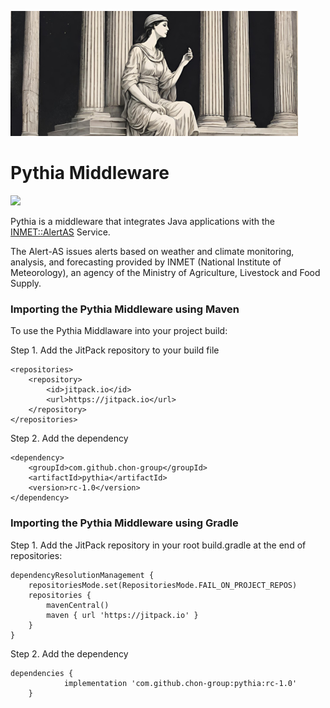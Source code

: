 ![](src/main/resources/pythia.png)

# Pythia Middleware


[![](https://jitpack.io/v/chon-group/pythia.svg)](https://jitpack.io/#chon-group/pythia)


Pythia is a middleware that integrates Java applications with the [INMET::AlertAS](https://alertas2.inmet.gov.br/) Service.

The Alert-AS issues alerts based on weather and climate monitoring, analysis, and forecasting provided by INMET (National Institute of Meteorology), an agency of the Ministry of Agriculture, Livestock and Food Supply.


### Importing the Pythia Middleware using Maven
To use the Pythia Middlaware into your project build:

Step 1. Add the JitPack repository to your build file 
```
<repositories>
	<repository>
		<id>jitpack.io</id>
		<url>https://jitpack.io</url>
	</repository>
</repositories>
```

Step 2. Add the dependency
```
<dependency>
	<groupId>com.github.chon-group</groupId>
	<artifactId>pythia</artifactId>
	<version>rc-1.0</version>
</dependency>
```

### Importing the Pythia Middleware using Gradle
Step 1. Add the JitPack repository in your root build.gradle at the end of repositories:
```
dependencyResolutionManagement {
	repositoriesMode.set(RepositoriesMode.FAIL_ON_PROJECT_REPOS)
	repositories {
		mavenCentral()
		maven { url 'https://jitpack.io' }
	}
}
```
Step 2. Add the dependency
```
dependencies {
	        implementation 'com.github.chon-group:pythia:rc-1.0'
	}
```
